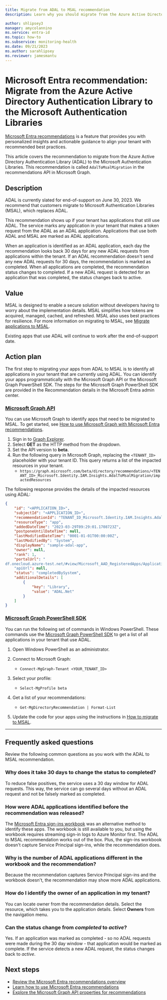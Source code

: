 ```yaml
---
title: Migrate from ADAL to MSAL recommendation
description: Learn why you should migrate from the Azure Active Directory Authentication Library to the Microsoft Authentication Libraries.

author: shlipsey3
manager: amycolannino
ms.service: entra-id
ms.topic: how-to
ms.subservice: monitoring-health
ms.date: 09/21/2023
ms.author: sarahlipsey
ms.reviewer: jamesmantu
---
```


# Microsoft Entra recommendation: Migrate from the Azure Active Directory Authentication Library to the Microsoft Authentication Libraries

[Microsoft Entra recommendations](overview-recommendations.md) is a feature that provides you with personalized insights and actionable guidance to align your tenant with recommended best practices.

This article covers the recommendation to migrate from the Azure Active Directory Authentication Library (ADAL) to the Microsoft Authentication Libraries. This recommendation is called `AdalToMsalMigration` in the recommendations API in Microsoft Graph. 

## Description

ADAL is currently slated for end-of-support on June 30, 2023. We recommend that customers migrate to Microsoft Authentication Libraries (MSAL), which replaces ADAL. 

This recommendation shows up if your tenant has applications that still use ADAL. The service marks any application in your tenant that makes a token request from the ADAL as an ADAL application. Applications that use both ADAL and MSAL are marked as ADAL applications.

When an application is identified as an ADAL application, each day the recommendation looks back 30 days for any new ADAL requests from applications within the tenant. If an ADAL recommendation doesn't send any new ADAL requests for 30 days, the recommendation is marked as completed. When all applications are completed, the recommendation status changes to completed. If a new ADAL request is detected for an application that was completed, the status changes back to active.

## Value 

MSAL is designed to enable a secure solution without developers having to worry about the implementation details. MSAL simplifies how tokens are acquired, managed, cached, and refreshed. MSAL also uses best practices for resilience. For more information on migrating to MSAL, see [Migrate applications to MSAL](~/identity-platform/msal-migration.md).

Existing apps that use ADAL will continue to work after the end-of-support date.

## Action plan

The first step to migrating your apps from ADAL to MSAL is to identify all applications in your tenant that are currently using ADAL. You can identify your apps programmatically with the Microsoft Graph API or the Microsoft Graph PowerShell SDK. The steps for the Microsoft Graph PowerShell SDK are provided in the Recommendation details in the Microsoft Entra admin center.

### [Microsoft Graph API](#tab/Microsoft-Graph-API)

You can use Microsoft Graph to identify apps that need to be migrated to MSAL. To get started, see [How to use Microsoft Graph with Microsoft Entra recommendations](howto-use-recommendations.md#how-to-use-microsoft-graph-with-azure-active-directory-recommendations).

1. Sign in to [Graph Explorer](https://aka.ms/ge).
1. Select **GET** as the HTTP method from the dropdown.
1. Set the API version to **beta**.
1. Run the following query in Microsoft Graph, replacing the `<TENANT_ID>` placeholder with your tenant ID. This query returns a list of the impacted resources in your tenant.
    -  `https://graph.microsoft.com/beta/directory/recommendations/<TENANT_ID>_Microsoft.Identity.IAM.Insights.AdalToMsalMigration/impactedResources`


The following response provides the details of the impacted resources using ADAL:

```json
{
    "id": "<APPLICATION_ID>",
    "subjectId": "<APPLICATION_ID>",
    "recommendationId": "TENANT_ID_Microsoft.Identity.IAM.Insights.AdalToMsalMigration",
    "resourceType": "app",
    "addedDateTime": "2023-03-29T09:29:01.1708723Z",
    "postponeUntilDateTime": null,
    "lastModifiedDateTime": "0001-01-01T00:00:00Z",
    "lastModifiedBy": "System",
    "displayName": "sample-adal-app",
    "owner": null,
    "rank": 1,
    "portalUrl": "
df.onecloud.azure-test.net/#view/Microsoft_AAD_RegisteredApps/ApplicationMenuBlade/~/Branding/appId/{0}"
    "apiUrl": null,
    "status": "completedBySystem",
    "additionalDetails": [
        {
            "key": "Library",
            "value": "ADAL.Net"
        }
    ]
}
```

### [Microsoft Graph PowerShell SDK](#tab/Microsoft-Graph-PowerShell-SDK)

You can run the following set of commands in Windows PowerShell. These commands use the [Microsoft Graph PowerShell SDK](/powershell/microsoftgraph/installation) to get a list of all applications in your tenant that use ADAL.

1. Open Windows PowerShell as an administrator.

1. Connect to Microsoft Graph:
    - `Connect-MgGraph-Tenant <YOUR_TENANT_ID>`

1. Select your profile:
    - `Select-MgProfile beta`

1. Get a list of your recommendations:
    - `Get-MgDirectoryRecommendation | Format-List`

1. Update the code for your apps using the instructions in [How to migrate to MSAL](~/identity-platform/msal-migration.md#how-to-migrate-to-msal).

---


## Frequently asked questions

Review the following common questions as you work with the ADAL to MSAL recommendation.

### Why does it take 30 days to change the status to completed?

To reduce false positives, the service uses a 30 day window for ADAL requests. This way, the service can go several days without an ADAL request and not be falsely marked as completed. 

### How were ADAL applications identified before the recommendation was released?

The [Microsoft Entra sign-ins workbook](~/identity-platform/howto-get-list-of-all-auth-library-apps.md) was an alternative method to identify these apps. The workbook is still available to you, but using the workbook requires streaming sign-in logs to Azure Monitor first. The ADAL to MSAL recommendation works out of the box. Plus, the sign-ins workbook doesn't capture Service Principal sign-ins, while the recommendation does.

### Why is the number of ADAL applications different in the workbook and the recommendation?

Because the recommendation captures Service Principal sign-ins and the workbook doesn't, the recommendation may show more ADAL applications.

### How do I identify the owner of an application in my tenant?

You can locate owner from the recommendation details. Select the resource, which takes you to the application details. Select **Owners** from the navigation menu.

### Can the status change from *completed* to *active*?

Yes. If an application was marked as completed - so no ADAL requests were made during the 30 day window - that application would be marked as complete. If the service detects a new ADAL request, the status changes back to *active*.

## Next steps

- [Review the Microsoft Entra recommendations overview](overview-recommendations.md)
- [Learn how to use Microsoft Entra recommendations](howto-use-recommendations.md)
- [Explore the Microsoft Graph API properties for recommendations](/graph/api/resources/recommendation)
